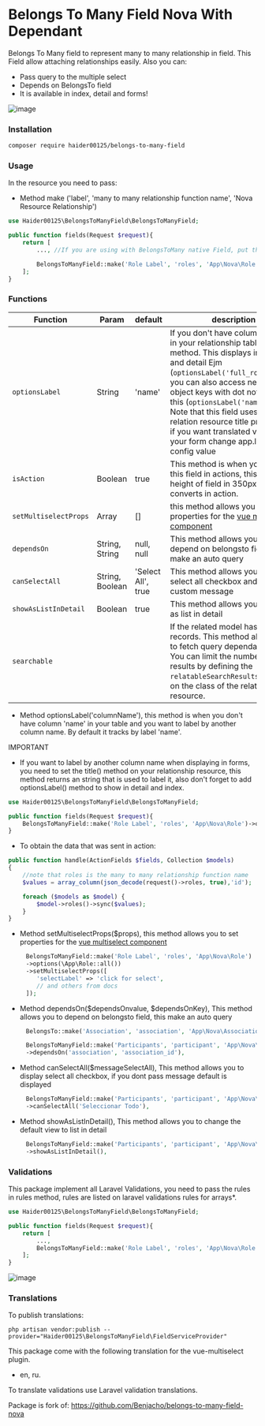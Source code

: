 # Belongs To Many Field Nova With Dependant

Belongs To Many field to represent many to many relationship in field. This Field allow attaching relationships easily.
Also you can:

- Pass query to the multiple select
- Depends on BelongsTo field
- It is available in index, detail and forms!

![image](https://user-images.githubusercontent.com/11976865/54318738-46290000-45b5-11e9-8ea0-941adb4b79ba.png)

### Installation

```bash
composer require haider00125/belongs-to-many-field
```

### Usage

In the resource you need to pass:

- Method make ('label', 'many to many relationship function name', 'Nova Resource Relationship')

```php
use Haider00125\BelongsToManyField\BelongsToManyField;

public function fields(Request $request){
    return [
        ..., //If you are using with BelongsToMany native Field, put this field after

        BelongsToManyField::make('Role Label', 'roles', 'App\Nova\Role'),
    ];
}
```

### Functions

| Function              | Param           | default            | description                                                                                                                                                                                                                                                                                                                                                                             |
| --------------------- | --------------- | ------------------ | --------------------------------------------------------------------------------------------------------------------------------------------------------------------------------------------------------------------------------------------------------------------------------------------------------------------------------------------------------------------------------------- |
| `optionsLabel`        | String          | 'name'             | If you don't have column 'name' in your relationship table, use this method. This displays in index and detail Ejm (`optionsLabel('full_role_name')`) you can also access nested object keys with dot notation like this (`optionsLabel('name.en')`). Note that this field uses the relation resource title property, so if you want translated versions on your form change app.locale config value |
| `isAction`            | Boolean         | true               | This method is when you need this field in actions, this puts height of field in 350px, and converts in action.                                                                                                                                                                                                                                                                         |
| `setMultiselectProps` | Array           | []                 | this method allows you to set properties for the [vue multiselect component](https://vue-multiselect.js.org/#sub-props)                                                                                                                                                                                                                                                                 |
| `dependsOn`           | String, String  | null, null         | This method allows you to depend on belongsto field, this make an auto query                                                                                                                                                                                                                                                                                                            |
| `canSelectAll`        | String, Boolean | 'Select All', true | This method allows you to have a select all checkbox and display custom message                                                                                                                                                                                                                                                                                                         |
| `showAsListInDetail`  | Boolean         | true               | This method allows you to display as list in detail                                                                                                                                                                                                                                                                                                                                     |
| `searchable`          |                 |                    | If the related model has lot of records. This method allows you to fetch query dependant options. You can limit the number of results by defining the `relatableSearchResults` property on the class of the related resource.                                                                                                                                                           |

- Method optionsLabel('columnName'), this method is when you don't have column 'name' in your table and you want to
  label by another column name. By default it tracks by label 'name'.

IMPORTANT

- If you want to label by another column name when displaying in forms, you need to set the title() method on your
  relationship resource, this method returns an string that is used to label it, also don't forget to add optionsLabel()
  method to show in detail and index.

```php
use Haider00125\BelongsToManyField\BelongsToManyField;

public function fields(Request $request){
    BelongsToManyField::make('Role Label', 'roles', 'App\Nova\Role')->optionsLabel('full_role_name'),
}
```

- To obtain the data that was sent in action:

```php
public function handle(ActionFields $fields, Collection $models)
{
    //note that roles is the many to many relationship function name
    $values = array_column(json_decode(request()->roles, true),'id');

    foreach ($models as $model) {
        $model->roles()->sync($values);
    }
}
```

- Method setMultiselectProps(\$props), this method allows you to set properties for
  the [vue multiselect component](https://vue-multiselect.js.org/#sub-props)

```php
     BelongsToManyField::make('Role Label', 'roles', 'App\Nova\Role')
     ->options(\App\Role::all())
     ->setMultiselectProps([
        'selectLabel' => 'click for select',
        // and others from docs
     ]);
```

- Method dependsOn($dependsOnvalue, $dependsOnKey), This method allows you to depend on belongsto field, this make an
  auto query

```php
     BelongsTo::make('Association', 'association', 'App\Nova\Association'),

     BelongsToManyField::make('Participants', 'participant', 'App\Nova\Participant')
     ->dependsOn('association', 'association_id'),
```

- Method canSelectAll(\$messageSelectAll), This method allows you to display select all checkbox, if you dont pass
  message default is displayed

```php
     BelongsToManyField::make('Participants', 'participant', 'App\Nova\Participant')
     ->canSelectAll('Seleccionar Todo'),
```

- Method showAsListInDetail(), This method allows you to change the default view to list in detail

```php
     BelongsToManyField::make('Participants', 'participant', 'App\Nova\Participant')
     ->showAsListInDetail(),
```

### Validations

This package implement all Laravel Validations, you need to pass the rules in rules method, rules are listed on laravel
validations rules for arrays\*.

```php
use Haider00125\BelongsToManyField\BelongsToManyField;

public function fields(Request $request){
    return [
        ...,
        BelongsToManyField::make('Role Label', 'roles', 'App\Nova\Role')->rules('required', 'min:1', 'max:5', 'size:3', new CustomRule()),
    ];
}
```

![image](https://raw.githubusercontent.com/Haider00125/belongs-to-many-field-nova/master/validation.png)

### Translations

To publish translations:

```
php artisan vendor:publish --provider="Haider00125\BelongsToManyField\FieldServiceProvider"
```

This package come with the following translation for the vue-multiselect plugin.

- en, ru.

To translate validations use Laravel validation translations.

Package is fork of: https://github.com/Benjacho/belongs-to-many-field-nova

